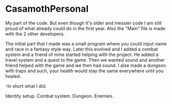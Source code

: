 # CasamothPersonal

My part of the code.
But even though It's older and messier code I am still proud of what 
already could do in the first year.
Also the "Main" file is made with the 2 other developers.


The initial part that I made was a small program where you could input name and race in a fantasy style way.
Later this evolved and I added a combat system and a friend of mine started helping with the project.
He added a travel system and a quest to the game.
Then we wanted sound and another friend helped with the game and we then had sound.
I alse made a dungeon with traps and such, your health would stay the same everywhere until you healed.

-In short what I did.

Identity setup.
Combat system.
Dungeon.
Enemies.
